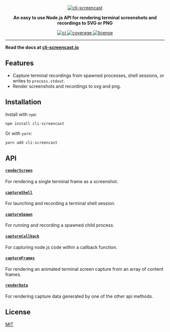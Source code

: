 <p align="center">
  <a href="#">
    <img src="https://www.cli-screencast.io/assets/project-title.svg" alt="cli-screencast">
  </a>
</p>

<p align="center">
  <b>An easy to use Node.js API for rendering terminal screenshots and recordings to SVG or PNG</b>
</p>

<p align="center">
  <a href="https://github.com/luciancooper/cli-screencast/actions/workflows/ci.yml">
    <img src="https://img.shields.io/github/actions/workflow/status/luciancooper/cli-screencast/ci.yml?logo=github&style=for-the-badge" alt="ci">
  </a>
  <a href="https://codecov.io/gh/luciancooper/cli-screencast">
    <img src="https://img.shields.io/codecov/c/gh/luciancooper/cli-screencast?logo=codecov&style=for-the-badge" alt="coverage">
  </a>
  <a href="#license">
    <img src="https://img.shields.io/github/license/luciancooper/cli-screencast?color=yellow&style=for-the-badge" alt="license">
  </a>
</p>

---

**Read the docs at [cli-screencast.io](https://cli-screencast.io)**

## Features

 * Capture terminal recordings from spawned processes, shell sessions, or writes to `process.stdout`.
 * Render screenshots and recordings to svg and png.

## Installation

Install with `npm`:

```bash
npm install cli-screencast
```

Or with `yarn`:

```bash
yarn add cli-screencast
```

## API

#### [`renderScreen`](https://cli-screencast.io/renderScreen)

For rendering a single terminal frame as a screenshot.

#### [`captureShell`](https://cli-screencast.io/captureShell)

For launching and recording a terminal shell session.

#### [`captureSpawn`](https://cli-screencast.io/captureSpawn)

For running and recording a spawned child process.

#### [`captureCallback`](https://cli-screencast.io/captureCallback)

For capturing node.js code within a callback function.

#### [`captureFrames`](https://cli-screencast.io/captureFrames)

For rendering an animated terminal screen capture from an array of content frames.

#### [`renderData`](https://cli-screencast.io/renderData)

For rendering capture data generated by one of the other api methods.

## License

[MIT](LICENSE)

